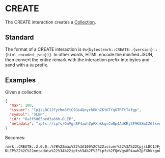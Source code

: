 # CREATE

The CREATE interaction creates a [Collection](../entities/collection.md).

## Standard

The format of a CREATE interaction is `0x{bytes(rmrk::CREATE::{version}::{html_encoded_json})}`. In
other words, HTML encode the minified JSON, then convert the entire remark with the interaction
prefix into bytes and send with a `0x` prefix.

## Examples

Given a collection:

```json
{
  "max": 100,
  "issuer": "CpjsLDC1JFyrhm3ftC9Gs4QoyrkHKhZKtK7YqGTRFtTafgp",
  "symbol": "DLEP",
  "id": "0aff6865bed3a66b-DLEP",
  "metadata": "ipfs://ipfs/QmVgs8P4awhZpFXhkkgnCwBp4AdKRj3F9K58mCZ6fxvn3j"
}
```

Becomes:

```
rmrk::CREATE::2.0.0::%7B%22max%22%3A100%2C%22issuer%22%3A%22CpjsLDC1JFyrhm3ftC9Gs4QoyrkHKhZKtK7YqGTRFtTafgp%22%2C%22symbol%22%3A%22DLEP%22%2C%22id%22%3A%220aff6865bed3a66b-DLEP%22%2C%22metadata%22%3A%22ipfs%3A%2F%2Fipfs%2FQmVgs8P4awhZpFXhkkgnCwBp4AdKRj3F9K58mCZ6fxvn3j%22%7D
```

